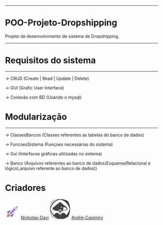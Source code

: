 -------------------------------------------------------

# POO-Projeto-Dropshipping
Projeto de desenvolvimento de sistema de Dropshipping.

-------------------------------------------------------

# Requisitos do sistema
-------------------------------------------------------
-> CRUD (Create | Read | Update | Delete)  

-> GUI (Grafic User Interface)  

-> Conexão com BD (Usando o mysql)  


# Modularização
-------------------------------------------------------
-> ClassesBancos (Classes referentes as tabelas do banco de dados)  

-> FuncoesSistema (Funçoes necessárias do sistema)  

-> Gui (Interfaces gráficas utilizadas no sistema)  

-> Banco (Arquivos referentes ao banco de dados(Esquema(Relacional e lógico),arquivo referente ao banco de dados))  


# Criadores
![](https://github.com/Andre-nemesis/TRABALHOJUSSARA/blob/main/icons8-rocket-48.png) [Nickolas-Davi](https://github.com/niickol4s) 
![](https://github.com/Andre-nemesis/TRABALHOJUSSARA/blob/main/icons8-samurai-67.png) [André-Casimiro](https://github.com/Andre-nemesis) 



